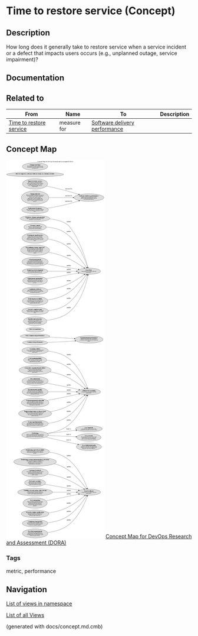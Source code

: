 # Time to restore service (Concept)
## Description
How long does it generally take to restore service when a service incident or a defect that impacts users occurs (e.g., unplanned outage, service impairment)?

## Documentation


## Related to
| From | Name | To | Description |
|---|---|---|---|
| [Time to restore service](../../software-development/dora/time-to-restore-service.md) | measure for | [Software delivery performance](../../software-development/dora/software-delivery-performance.md) |  |

## Concept Map
![Concept Map for DevOps Research and Assessment (DORA)](../../software-development/dora/concept-view.png)
[Concept Map for DevOps Research and Assessment (DORA)](../../software-development/dora/concept-view.md)

### Tags
metric, performance


## Navigation
[List of views in namespace](./views-in-namespace.md)

[List of all Views](../../views.md)

(generated with docs/concept.md.cmb)
